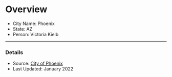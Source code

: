 # Overview 

- City Name: Phoenix
- State: AZ
- Person: Victoria Kielb

--- 

### Details

+ Source: [City of Phoenix](https://mapping-phoenix.opendata.arcgis.com/datasets/Phoenix::city-limit-dark-outline/explore?location=33.647603%2C-112.032601%2C9.60)
+ Last Updated: January 2022
